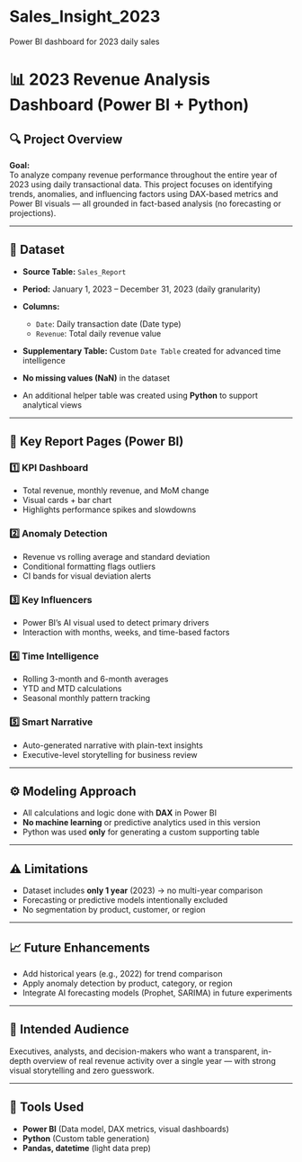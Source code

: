 # Sales_Insight_2023
Power BI dashboard for 2023 daily sales
# 📊 2023 Revenue Analysis Dashboard (Power BI + Python)

## 🔍 Project Overview

**Goal:**  
To analyze company revenue performance throughout the entire year of 2023 using daily transactional data. This project focuses on identifying trends, anomalies, and influencing factors using DAX-based metrics and Power BI visuals — all grounded in fact-based analysis (no forecasting or projections).

---

## 📁 Dataset

- **Source Table:** `Sales_Report`
- **Period:** January 1, 2023 – December 31, 2023 (daily granularity)
- **Columns:**
  - `Date`: Daily transaction date (Date type)
  - `Revenue`: Total daily revenue value
- **Supplementary Table:** Custom `Date Table` created for advanced time intelligence

- **No missing values (NaN)** in the dataset  
- An additional helper table was created using **Python** to support analytical views

---

## 📌 Key Report Pages (Power BI)

### 1️⃣ KPI Dashboard
- Total revenue, monthly revenue, and MoM change
- Visual cards + bar chart
- Highlights performance spikes and slowdowns

### 2️⃣ Anomaly Detection
- Revenue vs rolling average and standard deviation
- Conditional formatting flags outliers
- CI bands for visual deviation alerts

### 3️⃣ Key Influencers
- Power BI’s AI visual used to detect primary drivers
- Interaction with months, weeks, and time-based factors

### 4️⃣ Time Intelligence
- Rolling 3-month and 6-month averages
- YTD and MTD calculations
- Seasonal monthly pattern tracking

### 5️⃣ Smart Narrative
- Auto-generated narrative with plain-text insights
- Executive-level storytelling for business review

---

## ⚙️ Modeling Approach

- All calculations and logic done with **DAX** in Power BI
- **No machine learning** or predictive analytics used in this version
- Python was used **only** for generating a custom supporting table

---

## ⚠️ Limitations

- Dataset includes **only 1 year** (2023) → no multi-year comparison
- Forecasting or predictive models intentionally excluded
- No segmentation by product, customer, or region

---

## 📈 Future Enhancements

- Add historical years (e.g., 2022) for trend comparison
- Apply anomaly detection by product, category, or region
- Integrate AI forecasting models (Prophet, SARIMA) in future experiments

---

## 👥 Intended Audience

Executives, analysts, and decision-makers who want a transparent, in-depth overview of real revenue activity over a single year — with strong visual storytelling and zero guesswork.

---

## 🧩 Tools Used

- **Power BI** (Data model, DAX metrics, visual dashboards)
- **Python** (Custom table generation)
- **Pandas, datetime** (light data prep)
